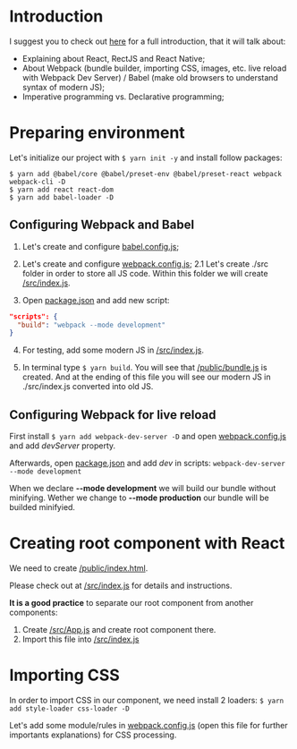 # Introduction

I suggest you to check out [here](./slides/intro.pdf) for a full introduction, that it will talk about:

- Explaining about React, RectJS and React Native;
- About Webpack (bundle builder, importing CSS, images, etc. live reload with Webpack Dev Server) / Babel (make old browsers to understand syntax of modern JS);
- Imperative programming vs. Declarative programming;

# Preparing environment

Let's initialize our project with `$ yarn init -y` and install follow packages:

```
$ yarn add @babel/core @babel/preset-env @babel/preset-react webpack webpack-cli -D
$ yarn add react react-dom
$ yarn add babel-loader -D
```

## Configuring Webpack and Babel

1. Let's create and configure [babel.config.js](./babel.config.js);

2. Let's create and configure [webpack.config.js](./webpack.config.js);
   2.1 Let's create ./src folder in order to store all JS code. Within this folder we will create [/src/index.js](./src/index.js).

3. Open [package.json](./package.json) and add new script:

```json
"scripts": {
  "build": "webpack --mode development"
}
```

4. For testing, add some modern JS in [/src/index.js](./src/index.js).

5. In terminal type `$ yarn build`. You will see that [/public/bundle.js](./public/bundle.js) is created. And at the ending of this file you will see our modern JS in ./src/index.js converted into old JS.

## Configuring Webpack for live reload

First install `$ yarn add webpack-dev-server -D` and open [webpack.config.js](./webpack.config.js) and add _devServer_ property.

Afterwards, open [package.json](./package.json) and add _dev_ in scripts: `webpack-dev-server --mode development`

When we declare **--mode development** we will build our bundle without minifying. Wether we change to **--mode production** our bundle will be builded minifyied.

# Creating root component with React

We need to create [/public/index.html](./public/index.html).

Please check out at [/src/index.js](./src/index.js) for details and instructions.

**It is a good practice** to separate our root component from another components:

1. Create [/src/App.js](./src/App.js) and create root component there.
2. Import this file into [/src/index.js](./src/index.js)

# Importing CSS

In order to import CSS in our component, we need install 2 loaders:
`$ yarn add style-loader css-loader -D`

Let's add some module/rules in [webpack.config.js](./webpack.config.js) (open this file for further importants explanations) for CSS processing.
